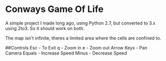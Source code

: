# Conways Game Of Life
A simple project I made long ago, using Python 2.7, but converted to 3.x using 2to3.
So it should work on both.

The map isn't infinite, theres a limited area where the cells are confined to.

##Controls
Esc        - To Exit
  q        - Zoom in
  e        - Zoom out
Arrow Keys - Pan Camera
Equals     - Increase Speed
Minus      - Decrease Speed


